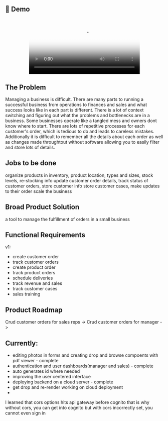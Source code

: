## 🎥 Demo

<div align="center">
<video src="./assets/Untitled.mp4" width="70%" poster="./assets/linkedincover.jpg" />

</div>

## The Problem

Managing a business is difficult. There are many parts to running a successful business from operations to finances and sales and what success looks like in each part is different. There is a lot of context switching and figuring out what the problems and bottlenecks are in a business. Some businesses operate like a tangled mess and owners dont know where to start. There are lots of repetitive processes for each customer's order, which is tedious to do and leads to careless mistakes. Additionally it is difficult to remember all the details about each order as well as changes made throughtout without software allowing you to easily filter and store lots of details.

## Jobs to be done

organize products in inventory, product location, types and sizes, stock levels, re-stocking info
update customer order details, track status of customer orders, store customer info
store customer cases, make updates to their order
scale the business

## Broad Product Solution

a tool to manage the fulfillment of orders in a small business

## Functional Requirements

v1:

- create customer order
- track customer orders
- create product order
- track product orders
- schedule deliveries
- track revenue and sales
- track customer cases
- sales training

## Product Roadmap

Crud customer orders for sales reps -> Crud customer orders for manager ->

## Currently:

- editing photos in forms and creating drop and browse compoents with pdf viewer - complete
- authentication and user dashboards(manager and sales) - complete
- auto generates id where needed
- improving the user centered interface
- deploying backend on a cloud server - complete
- get drop and re-render working on cloud deployment
-

I learned that cors options hits api gateway before cognito that is why without cors, you can get into cognito but with cors incorrectly set, you cannot even sign in
